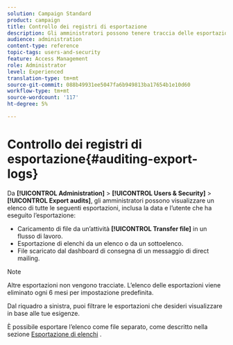 ```yaml
---
solution: Campaign Standard
product: campaign
title: Controllo dei registri di esportazione
description: Gli amministratori possono tenere traccia delle esportazioni effettuate da Adobe Campaign.
audience: administration
content-type: reference
topic-tags: users-and-security
feature: Access Management
role: Administrator
level: Experienced
translation-type: tm+mt
source-git-commit: 088b49931ee5047fa6b949813ba17654b1e10d60
workflow-type: tm+mt
source-wordcount: '117'
ht-degree: 5%

---
```



# Controllo dei registri di esportazione{#auditing-export-logs}

Da **[!UICONTROL Administration]** > **[!UICONTROL Users & Security]** > **[!UICONTROL Export audits]**, gli amministratori possono visualizzare un elenco di tutte le seguenti esportazioni, inclusa la data e l’utente che ha eseguito l’esportazione:

* Caricamento di file da un’attività **[!UICONTROL Transfer file]** in un flusso di lavoro.
* Esportazione di elenchi da un elenco o da un sottoelenco.
* File scaricato dal dashboard di consegna di un messaggio di direct mailing.

>[!NOTE]
>
>Altre esportazioni non vengono tracciate. L’elenco delle esportazioni viene eliminato ogni 6 mesi per impostazione predefinita.

Dal riquadro a sinistra, puoi filtrare le esportazioni che desideri visualizzare in base alle tue esigenze.

È possibile esportare l’elenco come file separato, come descritto nella sezione [Esportazione di elenchi](../../automating/using/exporting-lists.md) .
